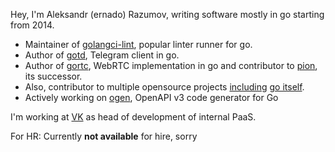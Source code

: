 Hey, I'm Aleksandr (ernado) Razumov, writing software mostly in go 
starting from 2014.

* Maintainer of [golangci-lint](https://github.com/golangci/golangci-lint), popular linter runner for go.
* Author of [gotd](https://github.com/gotd), Telegram client in go.
* Author of [gortc](http://github.com/gortc/), WebRTC implementation in go and contributor to [pion](https://github.com/pion), its successor.
* Also, contributor to multiple opensource projects [including](https://golang.org/issue/32441) [go itself](https://github.com/golang/go/issues/25009).
* Actively working on [ogen](https://github.com/ogen-go/ogen), OpenAPI v3 code generator for Go

I'm working at [VK](https://vk.company/en/) as head of development of internal PaaS.

For HR: Currently **not available** for hire, sorry